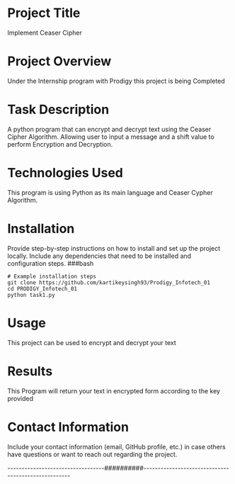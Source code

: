 # Project Title
Implement Ceaser Cipher
# Project Overview
Under the Internship program with Prodigy this project is being Completed
# Task Description
A python program that can encrypt and decrypt text using the Ceaser Cipher Algorithm. Allowing user to input a message and a shift value to perform Encryption and Decryption.
# Technologies Used
This program is using Python as its main language and Ceaser Cypher Algorithm.
# Installation
Provide step-by-step instructions on how to install and set up the project locally. Include any dependencies that need to be installed and configuration steps.
###bash
```
# Example installation steps
git clone https://github.com/kartikeysingh93/Prodigy_Infotech_01
cd PRODIGY_Infotech_01
python task1.py
```
# Usage
This project can be used to encrypt and decrypt your text
# Results
This Program will return your text in encrypted form according to the key provided
# Contact Information
Include your contact information (email, GitHub profile, etc.) in case others have questions or want to reach out regarding the project.

----------------------------------##########----------------------------------------------------
